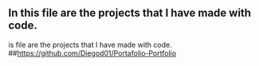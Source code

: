 ## In this file are the projects that I have made with code.
is file are the projects that I have made with code.
##https://github.com/Diegod01/Portafolio-Portfolio



